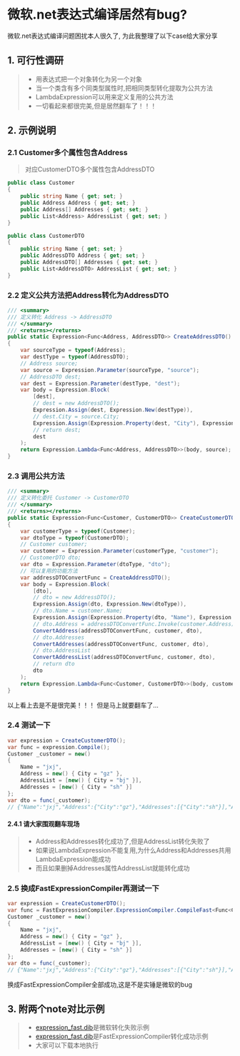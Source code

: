 # 微软.net表达式编译居然有bug?

微软.net表达式编译问题困扰本人很久了,
为此我整理了以下case给大家分享

## 1. 可行性调研
>* 用表达式把一个对象转化为另一个对象
>* 当一个类含有多个同类型属性时,把相同类型转化提取为公共方法
>* LambdaExpression可以用来定义复用的公共方法
>* 一切看起来都很完美,但是居然翻车了！！！

## 2. 示例说明
### 2.1 Customer多个属性包含Address
>对应CustomerDTO多个属性包含AddressDTO

~~~csharp
public class Customer
{
    public string Name { get; set; }
    public Address Address { get; set; }
    public Address[] Addresses { get; set; }
    public List<Address> AddressList { get; set; }
}
~~~

~~~csharp
public class CustomerDTO
{
    public string Name { get; set; }
    public AddressDTO Address { get; set; }
    public AddressDTO[] Addresses { get; set; }
    public List<AddressDTO> AddressList { get; set; }
}
~~~

### 2.2 定义公共方法把Address转化为AddressDTO
~~~csharp
/// <summary>
/// 定义转化 Address -> AddressDTO
/// </summary>
/// <returns></returns>
public static Expression<Func<Address, AddressDTO>> CreateAddressDTO()
{
    var sourceType = typeof(Address);
    var destType = typeof(AddressDTO);
    // Address source;
    var source = Expression.Parameter(sourceType, "source");
    // AddressDTO dest;
    var dest = Expression.Parameter(destType, "dest");
    var body = Expression.Block(
        [dest],
        // dest = new AddressDTO();
        Expression.Assign(dest, Expression.New(destType)),
        // dest.City = source.City;
        Expression.Assign(Expression.Property(dest, "City"), Expression.Property(source, "City")),
        // return dest;
        dest
    );
    return Expression.Lambda<Func<Address, AddressDTO>>(body, source);
}
~~~

### 2.3 调用公共方法
~~~csharp
/// <summary>
/// 定义转化委托 Customer -> CustomerDTO
/// </summary>
/// <returns></returns>
public static Expression<Func<Customer, CustomerDTO>> CreateCustomerDTO()
{        
    var customerType = typeof(Customer);
    var dtoType = typeof(CustomerDTO);
    // Customer customer;
    var customer = Expression.Parameter(customerType, "customer");
    // CustomerDTO dto;
    var dto = Expression.Parameter(dtoType, "dto");
    // 可以复用的功能方法
    var addressDTOConvertFunc = CreateAddressDTO();
    var body = Expression.Block(
        [dto],
        // dto = new AddressDTO();
        Expression.Assign(dto, Expression.New(dtoType)),
        // dto.Name = customer.Name;
        Expression.Assign(Expression.Property(dto, "Name"), Expression.Property(customer, "Name")),
        // dto.Address = addressDTOConvertFunc.Invoke(customer.Address);
        ConvertAddress(addressDTOConvertFunc, customer, dto),
        // dto.Addresses
        ConvertAddresses(addressDTOConvertFunc, customer, dto),
        // dto.AddressList
        ConvertAddressList(addressDTOConvertFunc, customer, dto),
        // return dto
        dto
    );
    return Expression.Lambda<Func<Customer, CustomerDTO>>(body, customer);
}
~~~

以上看上去是不是很完美！！！
但是马上就要翻车了...


### 2.4 测试一下
~~~csharp
var expression = CreateCustomerDTO();
var func = expression.Compile();
Customer _customer = new()
{
    Name = "jxj",
    Address = new() { City = "gz" },
    AddressList = [new() { City = "bj" }],
    Addresses = [new() { City = "sh" }]
};
var dto = func(_customer);
// {"Name":"jxj","Address":{"City":"gz"},"Addresses":[{"City":"sh"}],"AddressList":[]}
~~~

#### 2.4.1 请大家围观翻车现场
>* Address和Addresses转化成功了,但是AddressList转化失败了
>* 如果说LambdaExpression不能复用,为什么Address和Addresses共用LambdaExpression能成功
>* 而且如果删掉Addresses属性AddressList就能转化成功

### 2.5 换成FastExpressionCompiler再测试一下
~~~csharp
var expression = CreateCustomerDTO();
var func = FastExpressionCompiler.ExpressionCompiler.CompileFast<Func<Customer, CustomerDTO>>(expression);
Customer _customer = new()
{
    Name = "jxj",
    Address = new() { City = "gz" },
    AddressList = [new() { City = "bj" }],
    Addresses = [new() { City = "sh" }]
};
var dto = func(_customer);
// {"Name":"jxj","Address":{"City":"gz"},"Addresses":[{"City":"sh"}],"AddressList":[{"City":"bj"}]}
~~~

换成FastExpressionCompiler全部成功,这是不是实锤是微软的bug


## 3. 附两个note对比示例
>* [expression_fast.dib](https://github.com/donetsoftwork/MyEmit/tree/main/Notes/expression_fast.dib)是微软转化失败示例
>* [expression_fast.dib](https://github.com/donetsoftwork/MyEmit/tree/main/Notes/expression_fast.dib)是FastExpressionCompiler转化成功示例
>* 大家可以下载本地执行

